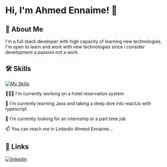 
# Hi, I'm Ahmed Ennaime! 👋


## 🚀 About Me
I'm a full stack developer with high capacity of learning new technologies. I'm open to learn and work with new technologies since i consider development a passion not a work.


## 🛠 Skills
[![My Skills](https://skills.thijs.gg/icons?i=java,ts,js,php,laravel,mysql,postgresql,react,flutter,nodejs,expressjs,mongodb,bootstrap,html,css)](https://skills.thijs.gg)


👨🏽‍💻 I'm currently working on a hotel reservation system

🧠 I'm currently learning Java and taking a deep dive into reactJs with typescript

🔭 I'm currently looking for an internship or a part time job

📫 You can reach me in Linkedin Ahmed Ennaime...



## 🔗 Links

[![linkedin](https://img.shields.io/badge/linkedin-0A66C2?style=for-the-badge&logo=linkedin&logoColor=white)](https://www.linkedin.com/in/ahmed-ennaime-731171225/)

